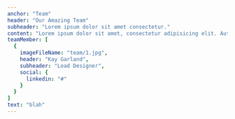 ```yaml
---
anchor: "Team"
header: "Our Amazing Team"
subheader: "Lorem ipsum dolor sit amet consectetur."
content: "Lorem ipsum dolor sit amet, consectetur adipisicing elit. Aut eaque, laboriosam veritatis, quos non quis ad perspiciatis, totam corporis ea, alias ut unde."
teamMember: [
  {
    imageFileName: "team/1.jpg",
    header: "Kay Garland",
    subheader: "Lead Designer",
    social: {
      linkedin: "#"
    }
  }
]
text: "blah"
---
```



